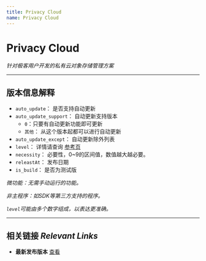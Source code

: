 ```yaml
---
title: Privacy Cloud
name: Privacy Cloud
---
```

# Privacy Cloud

*针对极客用户开发的私有云对象存储管理方案*

---

## 版本信息解释
- `auto_update`： 是否支持自动更新
- `auto_update_support`： 自动更新支持版本
  - `0`：只要有自动更新功能即可更新
  - `其他`： 从这个版本起都可以进行自动更新
- `auto_update_except`： 自动更新除外列表
- `level`： 详情请查询 [参考页](./i_level.md)
- `necessity`： 必要性，0~9的区间值，数值越大越必要。
- `releastAt`： 发布日期
- `is_build`： 是否为测试版

*微功能：无需手动运行的功能。*

*非主程序：如SDK等第三方支持的程序。*

*`level`可能由多个数字组成，以表达更准确。*

---

## 相关链接 *Relevant Links*

- **最新发布版本** [查看](./lastest.md)
